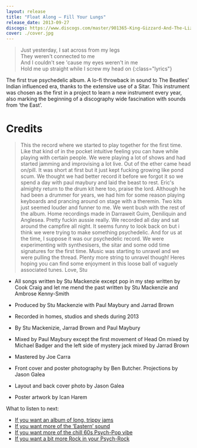 ```yaml
---
layout: release
title: "Float Along — Fill Your Lungs"
release_date: 2013-09-27
discogs: https://www.discogs.com/master/901365-King-Gizzard-And-The-Lizard-Wizard-Float-Along-Fill-Your-Lungs-Oddments
cover: ./cover.jpg
---
```


> Just yesterday, I sat across from my legs  
> They weren't connected to me  
> And I couldn't see 'cause my eyes weren't in me  
> Hold me up straight while I screw my head on
{:class="lyrics"}

The first true psychedelic album. A lo-fi throwback in sound to The Beatles’ Indian influenced era, thanks to the extensive use of a Sitar. This instrument was chosen as the first in a project to learn a new instrument every year, also marking the beginning of a discography wide fascination with sounds from ‘the East’.

# Credits

> This the record where we started to play together for the first time. Like that kind of in the pocket intuitive feeling you can have while playing with certain
> people. We were playing a lot of shows and had started jamming and improvising a lot live. 
> Out of the ether came head on/pill. It was short at first but it just kept fucking growing like pond scum. We thought we had better record it before we forgot it
> so we spend a day with paul maybury and laid the beast to rest. 
> Eric's almighty return to the drum kit here too, praise the lord. Although he had been a drummer for years, we had him for some reason playing keyboards and 
> prancing around on stage with a theremin. Two kits just seemed louder and funner to me. 
> We went bush with the rest of the album. Home recordings made in Darraweit Guim, Deniliquin and Anglesea. Pretty fuckin aussie really. We recorded all day and sat 
> around the campfire all night. 
> It seems funny to look back on but i think we were trying to make something psychedelic. And for us at the time, I suppose it was our psychedelic record. We were 
> experimenting with synthesisers, the sitar and some odd time signatures for the first time. Music was starting to unravel and we were pulling the thread. 
> Plenty more string to unravel though! Heres hoping you can find some enjoyment in this loose ball of vaguely associated tunes. Love, Stu 

* All songs written by Stu Mackenzie except pop in my step written by Cook Craig and let me mend the past written by Stu Mackenzie and Ambrose Kenny-Smith  

* Produced by Stu Mackenzie with Paul Maybury and Jarrad Brown 

* Recorded in homes, studios and sheds during 2013 
* By Stu Mackenizie, Jarrad Brown and Paul Maybury 

* Mixed by Paul Maybury except the first movement of Head On mixed by Michael Badger and the left side of mystery jack mixed by Jarrad Brown 

* Mastered by Joe Carra 

* Front cover and poster photography by Ben Butcher. Projections by Jason Galea 
* Layout and back cover photo by Jason Galea 
* Poster artwork by Ican Harem 

What to listen to next:

*   [If you want an album of long, trippy jams](../quarters)
*   [If you want more of the ‘Eastern’ sound](../flying-microtonal-banana)
*   [If you want more of the chill 60s Psych-Pop vibe](../paper-mache-dream-balloon)
*   [If you want a bit more Rock in your Psych-Rock](../im-in-your-mind-fuzz)
